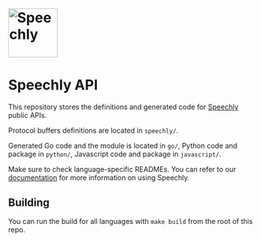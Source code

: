 # <a href="https://www.speechly.com/"><img src="https://www.speechly.com/images/logo.png" height="100" alt="Speechly"></a>

# Speechly API

This repository stores the definitions and generated code for [Speechly](https://www.speechly.com/) public APIs.

Protocol buffers definitions are located in `speechly/`.

Generated Go code and the module is located in `go/`, Python code and package in `python/`, Javascript code and package in `javascript/`.

Make sure to check language-specific READMEs. You can refer to our [documentation](https:/www.speechly.com/docs/) for more information on using Speechly.

## Building

You can run the build for all languages with `make build` from the root of this repo.

